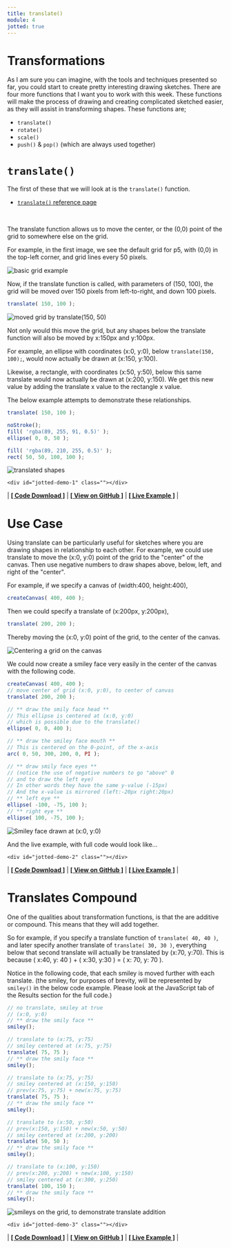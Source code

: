 ```yaml
---
title: translate()
module: 4
jotted: true
---
```


# Transformations

As I am sure you can imagine, with the tools and techniques presented so far, you could start to create pretty interesting drawing sketches. There are four more functions that I want you to work with this week. These functions will make the process of drawing and creating complicated sketched easier, as they will assist in transforming shapes. These functions are;

- `translate()`
- `rotate()`
- `scale()`
- `push()` & `pop()` (which are always used together)


# `translate()`

The first of these that we will look at is the `translate()` function.

- [`translate()` reference page](https://p5js.org/reference/#/p5/translate)


<br />

The translate function allows us to move the center, or the (0,0) point of the grid to somewhere else on the grid.

For example, in the first image, we see the default grid for p5, with (0,0) in the top-left corner, and grid lines every 50 pixels.

![basic grid example](../imgs/basic-grid.png "basic grid example, with (0,0) in the top-left corner.")

Now, if the translate function is called, with parameters of (150, 100), the grid will be moved over 150 pixels from left-to-right, and down 100 pixels.

```js
translate( 150, 100 );
```

![moved grid by translate(150, 50)](../imgs/moved-grid.png "moved grid example, with (0,0) in translated to 'translate(150, 100)'.")


Not only would this move the grid, but any shapes below the translate function will also be moved by x:150px and y:100px.

For example, an ellipse with coordinates (x:0, y:0), below `translate(150, 100);`, would now actually be drawn at (x:150, y:100).

Likewise, a rectangle, with coordinates (x:50, y:50), below this same translate would now actually be drawn at (x:200, y:150). We get this new value by adding the translate x value to the rectangle x value.

The below example attempts to demonstrate these relationships.

```js
translate( 150, 100 );

noStroke();
fill( 'rgba(89, 255, 91, 0.5)' );
ellipse( 0, 0, 50 );

fill( 'rgba(89, 210, 255, 0.5)' );
rect( 50, 50, 100, 100 );
```

![translated shapes](../imgs/translated-shapes.png "This image shows the above ellipse and rect objects translated by (x:150, y:100)")


    <div id="jotted-demo-1" class=""></div>
</div>
<script>
    new Jotted(document.querySelector("#jotted-demo-1"), {
    files: [
        {
            type: "js",
            url:"https://raw.githubusercontent.com/Montana-Media-Arts/120_CreativeCoding/master/lecture_code/04/09_translate_01/sketch.js"
        },
        {
            type: "html",
            url:"../../../p5_resources/index.html"
    }],
    // plugins: [ "codemirror", "console" ]
    plugins: [ "codemirror" ]
});
</script>


| [**[ Code Download ]**](https://github.com/Montana-Media-Arts/120_CreativeCoding/raw/master/lecture_code/04/09_translate_01/09_translate_01.zip) | [**[ View on GitHub ]**](https://github.com/Montana-Media-Arts/120_CreativeCoding/raw/master/lecture_code/04/09_translate_01/) | [**[ Live Example ]**](https://montana-media-arts.github.io/120_CreativeCoding/lecture_code/04/09_translate_01/) |



# Use Case

Using translate can be particularly useful for sketches where you are drawing shapes in relationship to each other. For example, we could use translate to move the (x:0, y:0) point of the grid to the "center" of the canvas. Then use negative numbers to draw shapes above, below, left, and right of the "center".

For example, if we specify a canvas of (width:400, height:400),

```js
createCanvas( 400, 400 );
```

Then we could specify a translate of (x:200px, y:200px),

```js
translate( 200, 200 );
```

Thereby moving the (x:0, y:0) point of the grid, to the center of the canvas.

![Centering a grid on the canvas](../imgs/center-grid.png "Centering a grid on the canvas.")


We could now create a smiley face very easily in the center of the canvas with the following code.

```js
createCanvas( 400, 400 );
// move center of grid (x:0, y:0), to center of canvas
translate( 200, 200 );

// ** draw the smily face head **
// This ellipse is centered at (x:0, y:0)
// which is possible due to the translate()
ellipse( 0, 0, 400 );

// ** draw the smiley face mouth **
// This is centered on the 0-point, of the x-axis
arc( 0, 50, 300, 200, 0, PI );

// ** draw smily face eyes **
// (notice the use of negative numbers to go "above" 0
// and to draw the left eye)
// In other words they have the same y-value (-15px)
// And the x-value is mirrored (left:-20px right:20px)
// ** left eye **
ellipse( -100, -75, 100 );
// ** right eye **
ellipse( 100, -75, 100 );
```

![Smiley face drawn at (x:0, y:0)](../imgs/centered-smiley.png "Smiley face drawn in the center of the canvas via translate()")

And the live example, with full code would look like...


    <div id="jotted-demo-2" class=""></div>
</div>
<script>
    new Jotted(document.querySelector("#jotted-demo-2"), {
    files: [
        {
            type: "js",
            url:"https://raw.githubusercontent.com/Montana-Media-Arts/120_CreativeCoding/master/lecture_code/04/10_translateSmiley_01/sketch.js"
        },
        {
            type: "html",
            url:"../../../p5_resources/index.html"
    }],
    // plugins: [ "codemirror", "console" ]
    plugins: [ "codemirror" ]
});
</script>

| [**[ Code Download ]**](https://github.com/Montana-Media-Arts/120_CreativeCoding/raw/master/lecture_code/04/10_translateSmiley_01/10_translateSmiley_01.zip) | [**[ View on GitHub ]**](https://github.com/Montana-Media-Arts/120_CreativeCoding/raw/master/lecture_code/04/10_translateSmiley_01/) | [**[ Live Example ]**](https://montana-media-arts.github.io/120_CreativeCoding/lecture_code/04/10_translateSmiley_01/) |


# Translates Compound

One of the qualities about transformation functions, is that the are additive or compound. This means that they will add together.

So for example, if you specify a translate function of `translate( 40, 40 )`, and later specify another translate of `translate( 30, 30 )`, everything below that second translate will actually be translated by (x:70, y:70). This is because ( x:40, y: 40 ) + ( x:30, y:30 ) = ( x: 70, y: 70 ).

Notice in the following code, that each smiley is moved further with each translate. (the smiley, for purposes of brevity, will be represented by `smiley()` in the below code example. Please look at the JavaScript tab of the Results section for the full code.)

```js
// no translate, smiley at true
// (x:0, y:0)
// ** draw the smily face **
smiley();

// translate to (x:75, y:75)
// smiley centered at (x:75, y:75)
translate( 75, 75 );
// ** draw the smily face **
smiley();

// translate to (x:75, y:75)
// smiley centered at (x:150, y:150)
// prev(x:75, y:75) + new(x:75, y:75)
translate( 75, 75 );
// ** draw the smily face **
smiley();

// translate to (x:50, y:50)
// prev(x:150, y:150) + new(x:50, y:50)
// smiley centered at (x:200, y:200)
translate( 50, 50 );
// ** draw the smily face **
smiley();

// translate to (x:100, y:150)
// prev(x:200, y:200) + new(x:100, y:150)
// smiley centered at (x:300, y:250)
translate( 100, 150 );
// ** draw the smily face **
smiley();
```

![smileys on the grid, to demonstrate translate addition](../imgs/smiley-grid.png "Smileys on the grid, to demonstrate translate addition.")


    <div id="jotted-demo-3" class=""></div>
</div>
<script>
    new Jotted(document.querySelector("#jotted-demo-3"), {
    files: [
        {
            type: "js",
            url:"https://raw.githubusercontent.com/Montana-Media-Arts/120_CreativeCoding/master/lecture_code/04/10_translateSmiley_02/sketch.js"
        },
        {
            type: "html",
            url:"../../../p5_resources/index.html"
    }],
    // plugins: [ "codemirror", "console" ]
    plugins: [ "codemirror" ]
});
</script>

| [**[ Code Download ]**](https://github.com/Montana-Media-Arts/120_CreativeCoding/raw/master/lecture_code/04/10_translateSmiley_02/10_translateSmiley_02.zip) | [**[ View on GitHub ]**](https://github.com/Montana-Media-Arts/120_CreativeCoding/raw/master/lecture_code/04/10_translateSmiley_02/) | [**[ Live Example ]**](https://montana-media-arts.github.io/120_CreativeCoding/lecture_code/04/10_translateSmiley_02/) |
